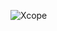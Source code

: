 ![Xcope](https://user-images.githubusercontent.com/90147630/132134280-f11d6b20-22a9-4e40-bb19-a753c9a1a01a.png)
